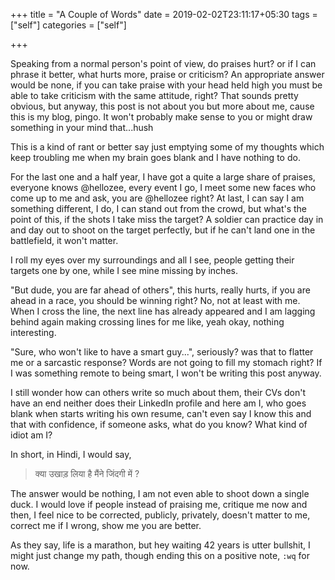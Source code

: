 +++
title = "A Couple of Words"
date = 2019-02-02T23:11:17+05:30
tags = ["self"]
categories = ["self"]

+++

Speaking from a normal person's point of view, do praises hurt? or if I can phrase it better, what hurts more, praise or criticism? An appropriate answer would be none, if you can take praise with your head held high you must be able to take criticism with the same attitude, right? That sounds pretty obvious, but anyway, this post is not about you but more about me, cause this is my blog, pingo. It won't probably make sense to you or might draw something in your mind that...hush

This is a kind of rant or better say just emptying some of my thoughts which keep troubling me when my brain goes blank and I have nothing to do.

For the last one and a half year, I have got a quite a large share of praises, everyone knows @hellozee, every event I go, I meet some new faces who come up to me and ask, you are @hellozee right? At last, I can say I am something different, I do, I can stand out from the crowd, but what's the point of this, if the shots I take miss the target? A soldier can practice day in and day out to shoot on the target perfectly, but if he can't land one in the battlefield, it won't matter.

I roll my eyes over my surroundings and all I see, people getting their targets one by one, while I see mine missing by inches. 

"But dude, you are far ahead of others", this hurts, really hurts, if you are ahead in a race, you should be winning right? No, not at least with me. When I cross the line, the next line has already appeared and I am lagging behind again making crossing lines for me like, yeah okay, nothing interesting.

"Sure, who won't like to have a smart guy...", seriously? was that to flatter me or a sarcastic response? Words are not going to fill my stomach right? If I was something remote to being smart, I won't be writing this post anyway. 

I still wonder how can others write so much about them, their CVs don't have an end neither does their LinkedIn profile and here am I, who goes blank when starts writing his own resume, can't even say I know this and that with confidence, if someone asks, what do you know? What kind of idiot am I?

In short, in Hindi, I would say, 

> क्या उखाड़ लिया है मैंने जिंदगी में ?

The answer would be nothing, I am not even able to shoot down a single duck. I would love if people instead of praising me, critique me now and then, I feel nice to be corrected, publicly, privately, doesn't matter to me, correct me if I wrong, show me you are better. 

As they say, life is a marathon, but hey waiting 42 years is utter bullshit, I might just change my path, though ending this on a positive note, `:wq` for now.